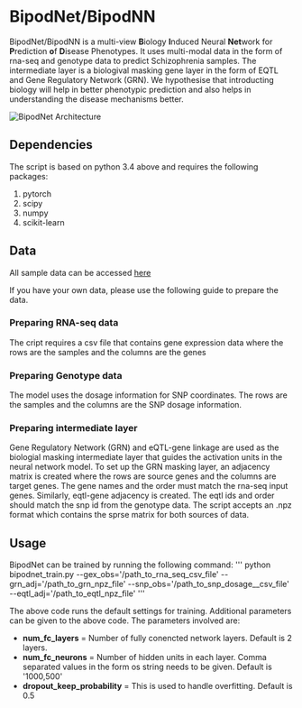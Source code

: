 # BipodNet/BipodNN

BipodNet/BipodNN is a multi-view **B**iology **I**nduced Neural **Net**work for **P**rediction **o**f **D**isease Phenotypes. It uses multi-modal data in the form of rna-seq and genotype data to predict Schizophrenia samples. The intermediate layer is a biologival masking gene layer in the form of EQTL and Gene Regulatory Network (GRN). We hypothesise that introducting biology will help in better phenotypic prediction and also helps in understanding the disease mechanisms better.

![BipodNet Architecture](https://user-images.githubusercontent.com/18314073/124612169-bc616880-de37-11eb-969a-16dc36ca0767.png)



## Dependencies
The script is based on python 3.4 above and requires the following packages:
1. pytorch
2. scipy
3. numpy
4. scikit-learn

## Data
All sample data can be accessed [here](https://uwmadison.box.com/s/as518bcuttpkdonads64iriqfdd1aixl)

If you have your own data, please use the following guide to prepare the data.

### Preparing RNA-seq data
The cript requires a csv file that contains gene expression data where the rows are the samples and the columns are the genes

### Preparing Genotype data
The model uses the dosage information for SNP coordinates. The rows are the samples  and the columns are the SNP dosage information.

### Preparing intermediate layer
Gene Regulatory Network (GRN) and eQTL-gene linkage are used as the biologial masking intermediate layer that guides the activation units in the neural network model. To set up the GRN masking layer, an adjacency matrix is created where the rows are source genes and the columns are target genes. The gene names and the order must match the rna-seq input genes. Similarly, eqtl-gene adjacency is created. The eqtl ids and order should match the snp id from the genotype data. The script accepts an .npz format which contains the sprse matrix for both sources of data.

## Usage
BipodNet can be trained by running the following command:
'''
python bipodnet_train.py --gex_obs='/path_to_rna_seq_csv_file' --grn_adj='/path_to_grn_npz_file' --snp_obs='/path_to_snp_dosage__csv_file' --eqtl_adj='/path_to_eqtl_npz_file'
'''

The above code runs the default settings for training. Additional parameters can be given to the above code. The parameters involved are:
* **num_fc_layers** = Number of fully conencted network layers. Default is 2 layers.
* **num_fc_neurons** = Number of hidden units in each layer. Comma separated values in the form os string needs to be given. Default is '1000,500'
* **dropout_keep_probability** = This is used to handle overfitting. Default is 0.5
